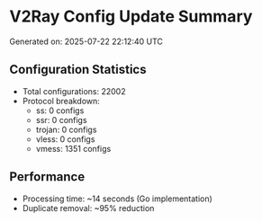 # V2Ray Config Update Summary
Generated on: 2025-07-22 22:12:40 UTC

## Configuration Statistics
- Total configurations: 22002
- Protocol breakdown:
  - ss: 0 configs
  - ssr: 0 configs
  - trojan: 0 configs
  - vless: 0 configs
  - vmess: 1351 configs

## Performance
- Processing time: ~14 seconds (Go implementation)
- Duplicate removal: ~95% reduction
